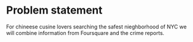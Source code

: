 # Problem statement

For chineese cusine lovers searching the safest nieghborhood of NYC we will combine information from Foursquare and the crime reports.
